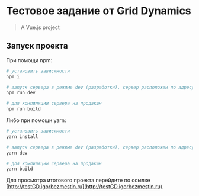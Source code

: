 # Тестовое задание от Grid Dynamics

> A Vue.js project

## Запуск проекта

При помощи npm:

``` bash
# установить зависимости
npm i

# запуск сервера в режиме dev (разработки), сервер расположен по адресу localhost:8080
npm run dev

# для компиляции сервера на продакшн
npm run build
```

Либо при помощи yarn:

``` bash
# установить зависимости
yarn install

# запуск сервера в режиме dev (разработки), сервер расположен по адресу localhost:8080
yarn dev

# для компиляции сервера на продакшн
yarn build
```
Для просмотра итогового проекта перейдите по ссылке [http://testGD.igorbezmestin.ru](http://testGD.igorbezmestin.ru).